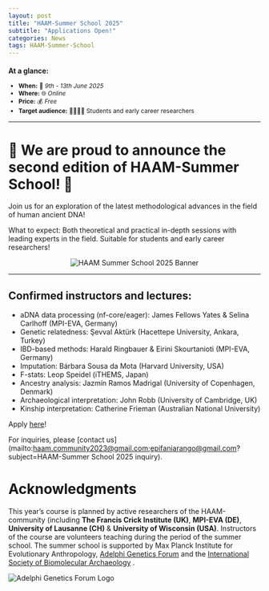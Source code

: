 ```yaml
---
layout: post
title: "HAAM-Summer School 2025"
subtitle: "Applications Open!"
categories: News
tags: HAAM-Summer-School
---
```


<div class="center" markdown="1" style="font-size:85%">

### At a glance:

- **When:** 📅 _9th - 13th June 2025_
- **Where:** 🌐 _Online_
- **Price:** 💰 _Free_
- **Target audience:** 🧑‍🔬🧑‍💻 Students and early career researchers

</div>

---

# 📣 We are proud to announce the second edition of HAAM-Summer School! 📣

Join us for an exploration of the latest methodological advances in the field of human ancient DNA!

What to expect: Both theoretical and practical in-depth sessions with leading experts in the field.
Suitable for students and early career researchers!

<p  align="middle">
<img src="{{ "/assets/media/event_images/2025-03-12-event/HAAM2025_Banner_update.png" | relative_url }}" alt="HAAM Summer School 2025 Banner" >
</p>

---

## Confirmed instructors and lectures: 

- aDNA data processing (nf-core/eager): James Fellows Yates & Selina Carlhoff (MPI-EVA, Germany)
- Genetic relatedness: Şevval Aktürk (Hacettepe University, Ankara, Turkey)
- IBD-based methods: Harald Ringbauer & Eirini Skourtanioti (MPI-EVA, Germany)
- Imputation: Bárbara Sousa da Mota (Harvard University, USA)
- F-stats: Leop Speidel (iTHEMS, Japan)
- Ancestry analysis: Jazmín Ramos Madrigal (University of Copenhagen, Denmark)
- Archaeological interpretation: John Robb (University of Cambridge, UK)
- Kinship interpretation: Catherine Frieman (Australian National University)

Apply [here](https://docs.google.com/forms/d/1d3ln-QILxP9cqjXrHFd2gxUmSWT8JP4JyO7cVYIQxgs/viewform?edit_requested=true)!  

For inquiries, please [contact us](mailto:haam.community2023@gmail.com;epifaniarango@gmail.com?subject=HAAM-Summer School 2025 inquiry).

# Acknowledgments

This year’s course is planned by active researchers of the HAAM-community (including **The Francis Crick Institute (UK)**, **MPI-EVA (DE)**, **University of Lausanne (CH)** & **University of Wisconsin (USA)**. Instructors of the course are volunteers teaching during the period of the summer school. The summer school is supported by Max Planck Institute for Evolutionary Anthropology, [Adelphi Genetics Forum](https://adelphigenetics.org/) and the [International Society of Biomolecular Archaeology](https://www.isbarch.org/) .

<p  align="left">
<img src="{{ "/assets/media/AGF_Logo.png" | relative_url }}" alt="Adelphi Genetics Forum Logo" >
</p>
